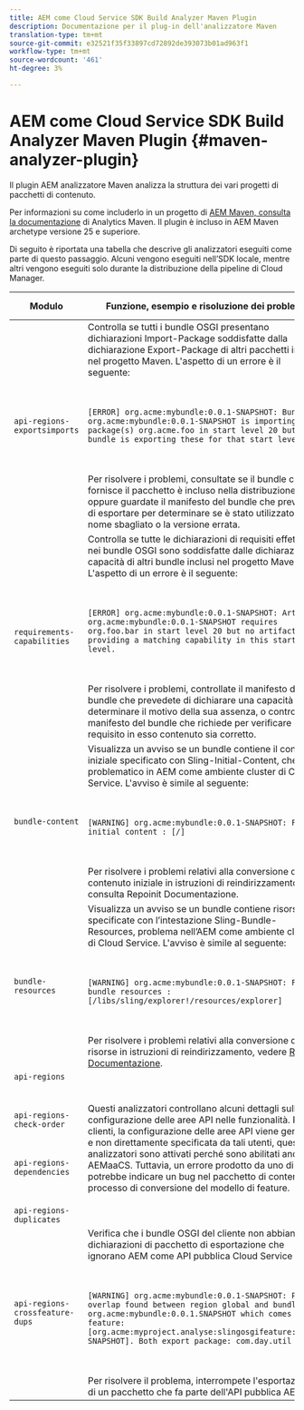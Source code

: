 ```yaml
---
title: AEM come Cloud Service SDK Build Analyzer Maven Plugin
description: Documentazione per il plug-in dell'analizzatore Maven
translation-type: tm+mt
source-git-commit: e32521f35f33897cd72892de393073b01ad963f1
workflow-type: tm+mt
source-wordcount: '461'
ht-degree: 3%

---
```



# AEM come Cloud Service SDK Build Analyzer Maven Plugin {#maven-analyzer-plugin}

Il plugin AEM analizzatore Maven analizza la struttura dei vari progetti di pacchetti di contenuto.

Per informazioni su come includerlo in un progetto di [AEM Maven, consulta la documentazione](https://github.com/adobe/aemanalyser-maven-plugin/blob/main/aemanalyser-maven-plugin/README.md) di Analytics Maven. Il plugin è incluso in AEM Maven archetype versione 25 e superiore.

Di seguito è riportata una tabella che descrive gli analizzatori eseguiti come parte di questo passaggio. Alcuni vengono eseguiti nell’SDK locale, mentre altri vengono eseguiti solo durante la distribuzione della pipeline di Cloud Manager.

| Modulo | Funzione, esempio e risoluzione dei problemi | SDK locale | Cloud Manager |
|---|---|---|---|
| `api-regions-exportsimports` | Controlla se tutti i bundle OSGI presentano dichiarazioni Import-Package soddisfatte dalla dichiarazione Export-Package di altri pacchetti inclusi nel progetto Maven. L&#39;aspetto di un errore è il seguente: <p> </p> `[ERROR] org.acme:mybundle:0.0.1-SNAPSHOT: Bundle org.acme:mybundle:0.0.1-SNAPSHOT is importing package(s) org.acme.foo in start level 20 but no bundle is exporting these for that start level.`<p> </p>Per risolvere i problemi, consultate se il bundle che fornisce il pacchetto è incluso nella distribuzione, oppure guardate il manifesto del bundle che prevedete di esportare per determinare se è stato utilizzato il nome sbagliato o la versione errata. | Sì | Sì |
| `requirements-capabilities` | Controlla se tutte le dichiarazioni di requisiti effettuate nei bundle OSGI sono soddisfatte dalle dichiarazioni di capacità di altri bundle inclusi nel progetto Maven. L&#39;aspetto di un errore è il seguente: <p> </p> `[ERROR] org.acme:mybundle:0.0.1-SNAPSHOT: Artifact org.acme:mybundle:0.0.1-SNAPSHOT requires org.foo.bar in start level 20 but no artifact is providing a matching capability in this start level.`<p> </p> Per risolvere i problemi, controllate il manifesto del bundle che prevedete di dichiarare una capacità per determinare il motivo della sua assenza, o controllate il manifesto del bundle che richiede per verificare che il requisito in esso contenuto sia corretto. | Sì | Sì |
| `bundle-content` | Visualizza un avviso se un bundle contiene il contenuto iniziale specificato con Sling-Initial-Content, che è problematico in AEM come ambiente cluster di Cloud Service. L&#39;avviso è simile al seguente: <p> </p> `[WARNING] org.acme:mybundle:0.0.1-SNAPSHOT: Found initial content : [/]` <p> </p>Per risolvere i problemi relativi alla conversione del contenuto iniziale in istruzioni di reindirizzamento, consulta Repoinit Documentazione. | Sì | Sì |
| `bundle-resources` | Visualizza un avviso se un bundle contiene risorse specificate con l’intestazione Sling-Bundle-Resources, problema nell’AEM come ambiente cluster di Cloud Service. L&#39;avviso è simile al seguente:<p> </p> `[WARNING] org.acme:mybundle:0.0.1-SNAPSHOT: Found bundle resources : [/libs/sling/explorer!/resources/explorer]`<p> </p> Per risolvere i problemi relativi alla conversione delle risorse in istruzioni di reindirizzamento, vedere [Repoinit Documentazione](https://experienceleague.adobe.com/docs/experience-manager-cloud-service/implementing/developing/aem-project-content-package-structure.html?lang=en#repo-init). | Sì | Sì |
| `api-regions`<p> </p>`api-regions-check-order`<p> </p>`api-regions-dependencies`<p> </p>`api-regions-duplicates` | Questi analizzatori controllano alcuni dettagli sulla configurazione delle aree API nelle funzionalità. Per i clienti, la configurazione delle aree API viene generata e non direttamente specificata da tali utenti, questi analizzatori sono attivati perché sono abilitati anche in AEMaaCS. Tuttavia, un errore prodotto da uno di questi potrebbe indicare un bug nel pacchetto di contenuto al processo di conversione del modello di feature. | Sì | Sì |
| `api-regions-crossfeature-dups` | Verifica che i bundle OSGI del cliente non abbiano dichiarazioni di pacchetto di esportazione che ignorano AEM come API pubblica  Cloud Service<p> </p>`[WARNING] org.acme:mybundle:0.0.1-SNAPSHOT: Package overlap found between region global and bundle org.acme:mybundle:0.0.1.SNAPSHOT which comes from feature: [org.acme:myproject.analyse:slingosgifeature:0.0.1-SNAPSHOT]. Both export package: com.day.util`<p> </p>Per risolvere il problema, interrompete l&#39;esportazione di un pacchetto che fa parte dell&#39;API pubblica AEM. | Sì | Sì |